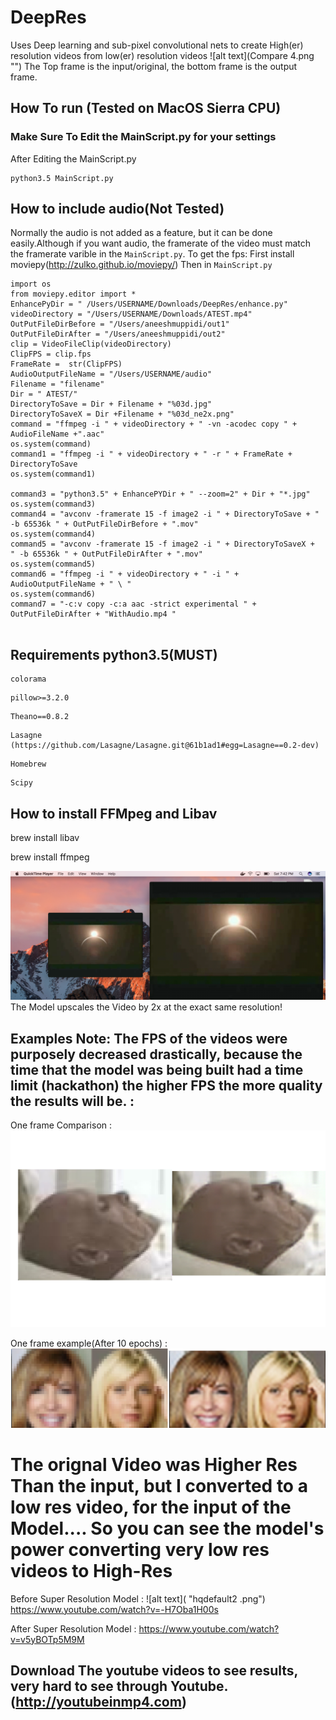 # DeepRes

Uses Deep learning and sub-pixel convolutional nets to create High(er) resolution videos from low(er) resolution videos
![alt text](Compare 4.png "")
The Top frame is the input/original, the bottom frame is the output frame.

## How To run (Tested on MacOS Sierra CPU)

### Make Sure To Edit the MainScript.py for your settings

After Editing the MainScript.py

```
python3.5 MainScript.py
```
## How to include audio(Not Tested)

Normally the audio is not added as a feature, but it can be done easily.Although if you want audio, the framerate of the video must match the framerate varible in the ``` MainScript.py ```. To get the fps:
First install moviepy(http://zulko.github.io/moviepy/)
Then in ```MainScript.py```
```
import os
from moviepy.editor import *
EnhancePyDir = " /Users/USERNAME/Downloads/DeepRes/enhance.py"
videoDirectory = "/Users/USERNAME/Downloads/ATEST.mp4"
OutPutFileDirBefore = "/Users/aneeshmuppidi/out1"
OutPutFileDirAfter = "/Users/aneeshmuppidi/out2"
clip = VideoFileClip(videoDirectory)
ClipFPS = clip.fps
FrameRate =  str(ClipFPS)
AudioOutputFileName = "/Users/USERNAME/audio" 
Filename = "filename"
Dir = " ATEST/"
DirectoryToSave = Dir + Filename + "%03d.jpg"
DirectoryToSaveX = Dir +Filename + "%03d_ne2x.png"
command = "ffmpeg -i " + videoDirectory + " -vn -acodec copy " + AudioFileName +".aac"
os.system(command)
command1 = "ffmpeg -i " + videoDirectory + " -r " + FrameRate + DirectoryToSave
os.system(command1)

command3 = "python3.5" + EnhancePYDir + " --zoom=2" + Dir + "*.jpg"
os.system(command3)
command4 = "avconv -framerate 15 -f image2 -i " + DirectoryToSave + "  -b 65536k " + OutPutFileDirBefore + ".mov"
os.system(command4)
command5 = "avconv -framerate 15 -f image2 -i " + DirectoryToSaveX +  " -b 65536k " + OutPutFileDirAfter + ".mov"
os.system(command5)
command6 = "ffmpeg -i " + videoDirectory + " -i " + AudioOutputFileName + " \ "
os.system(command6)
command7 = "-c:v copy -c:a aac -strict experimental " + OutPutFileDirAfter + "WithAudio.mp4 "


```


## Requirements python3.5(MUST) 


```
colorama
```
```
pillow>=3.2.0
```
```
Theano==0.8.2
```


```
Lasagne  (https://github.com/Lasagne/Lasagne.git@61b1ad1#egg=Lasagne==0.2-dev)
```
```
Homebrew
```
```
Scipy
```

## How to install FFMpeg and Libav

brew install libav

brew install ffmpeg


![alt text](Compare5.png "Compare5")
The Model  upscales the Video by 2x at the exact same resolution!

## Examples Note: The FPS of the videos were purposely decreased drastically, because the time that the model was being built had a time  limit (hackathon) the higher FPS the more quality the results will be. : 

One frame Comparison : ![alt text](Comparison.png "Space Odessey 2001")


One frame example(After 10 epochs) : ![alt text](Compare6.png "Compare6")

# The orignal Video was Higher Res Than the input, but I converted to a low res video, for the input of the Model.... So you can see the model's power converting very low res videos to High-Res

Before Super Resolution Model  : ![alt text]( "hqdefault2 .png")   https://www.youtube.com/watch?v=-H7Oba1H00s

After Super Resolution Model  : https://www.youtube.com/watch?v=v5yBOTp5M9M



## Download The youtube videos to see results, very hard to see through Youtube.  (http://youtubeinmp4.com)





